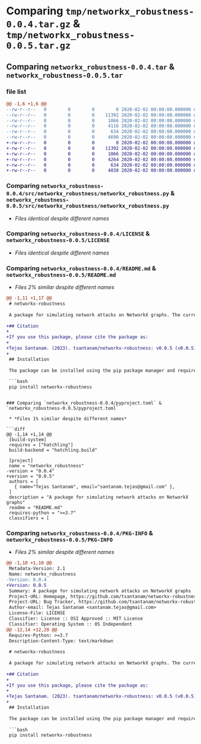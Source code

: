 # Comparing `tmp/networkx_robustness-0.0.4.tar.gz` & `tmp/networkx_robustness-0.0.5.tar.gz`

## Comparing `networkx_robustness-0.0.4.tar` & `networkx_robustness-0.0.5.tar`

### file list

```diff
@@ -1,6 +1,6 @@
--rw-r--r--   0        0        0        0 2020-02-02 00:00:00.000000 networkx_robustness-0.0.4/src/networkx_robustness/__init__.py
--rw-r--r--   0        0        0    11392 2020-02-02 00:00:00.000000 networkx_robustness-0.0.4/src/networkx_robustness/networkx_robustness.py
--rw-r--r--   0        0        0     1066 2020-02-02 00:00:00.000000 networkx_robustness-0.0.4/LICENSE
--rw-r--r--   0        0        0     4116 2020-02-02 00:00:00.000000 networkx_robustness-0.0.4/README.md
--rw-r--r--   0        0        0      634 2020-02-02 00:00:00.000000 networkx_robustness-0.0.4/pyproject.toml
--rw-r--r--   0        0        0     4690 2020-02-02 00:00:00.000000 networkx_robustness-0.0.4/PKG-INFO
+-rw-r--r--   0        0        0        0 2020-02-02 00:00:00.000000 networkx_robustness-0.0.5/src/networkx_robustness/__init__.py
+-rw-r--r--   0        0        0    11392 2020-02-02 00:00:00.000000 networkx_robustness-0.0.5/src/networkx_robustness/networkx_robustness.py
+-rw-r--r--   0        0        0     1066 2020-02-02 00:00:00.000000 networkx_robustness-0.0.5/LICENSE
+-rw-r--r--   0        0        0     4264 2020-02-02 00:00:00.000000 networkx_robustness-0.0.5/README.md
+-rw-r--r--   0        0        0      634 2020-02-02 00:00:00.000000 networkx_robustness-0.0.5/pyproject.toml
+-rw-r--r--   0        0        0     4838 2020-02-02 00:00:00.000000 networkx_robustness-0.0.5/PKG-INFO
```

### Comparing `networkx_robustness-0.0.4/src/networkx_robustness/networkx_robustness.py` & `networkx_robustness-0.0.5/src/networkx_robustness/networkx_robustness.py`

 * *Files identical despite different names*

### Comparing `networkx_robustness-0.0.4/LICENSE` & `networkx_robustness-0.0.5/LICENSE`

 * *Files identical despite different names*

### Comparing `networkx_robustness-0.0.4/README.md` & `networkx_robustness-0.0.5/README.md`

 * *Files 2% similar despite different names*

```diff
@@ -1,11 +1,17 @@
 # networkx-robustness
 
 A package for simulating network attacks on NetworkX graphs. The current supported attacks include random attacks and targeted attacks on nodes with the highest degree centrality, betweenness centrality, closeness centrality, and eigenvector centrality. Attack functions return the initial fraction of nodes in the giant component, a list of the fraction of nodes in the giant component after each node removal, and a list of the average path length in the giant component after each node removal.
 
+## Citation
+
+If you use this package, please cite the package as:
+
+Tejas Santanam. (2023). tsantanam/networkx-robustness: v0.0.5 (v0.0.5). Zenodo.
+
 ## Installation
 
 The package can be installed using the pip package manager and requires Python 3.7 or greater.
 
 ```bash
 pip install networkx-robustness
 ```
```

### Comparing `networkx_robustness-0.0.4/pyproject.toml` & `networkx_robustness-0.0.5/pyproject.toml`

 * *Files 1% similar despite different names*

```diff
@@ -1,14 +1,14 @@
 [build-system]
 requires = ["hatchling"]
 build-backend = "hatchling.build"
 
 [project]
 name = "networkx_robustness"
-version = "0.0.4"
+version = "0.0.5"
 authors = [
   { name="Tejas Santanam", email="santanam.tejas@gmail.com" },
 ]
 description = "A package for simulating network attacks on NetworkX graphs"
 readme = "README.md"
 requires-python = ">=3.7"
 classifiers = [
```

### Comparing `networkx_robustness-0.0.4/PKG-INFO` & `networkx_robustness-0.0.5/PKG-INFO`

 * *Files 2% similar despite different names*

```diff
@@ -1,10 +1,10 @@
 Metadata-Version: 2.1
 Name: networkx_robustness
-Version: 0.0.4
+Version: 0.0.5
 Summary: A package for simulating network attacks on NetworkX graphs
 Project-URL: Homepage, https://github.com/tsantanam/networkx-robustness
 Project-URL: Bug Tracker, https://github.com/tsantanam/networkx-robustness/issues
 Author-email: Tejas Santanam <santanam.tejas@gmail.com>
 License-File: LICENSE
 Classifier: License :: OSI Approved :: MIT License
 Classifier: Operating System :: OS Independent
@@ -12,14 +12,20 @@
 Requires-Python: >=3.7
 Description-Content-Type: text/markdown
 
 # networkx-robustness
 
 A package for simulating network attacks on NetworkX graphs. The current supported attacks include random attacks and targeted attacks on nodes with the highest degree centrality, betweenness centrality, closeness centrality, and eigenvector centrality. Attack functions return the initial fraction of nodes in the giant component, a list of the fraction of nodes in the giant component after each node removal, and a list of the average path length in the giant component after each node removal.
 
+## Citation
+
+If you use this package, please cite the package as:
+
+Tejas Santanam. (2023). tsantanam/networkx-robustness: v0.0.5 (v0.0.5). Zenodo.
+
 ## Installation
 
 The package can be installed using the pip package manager and requires Python 3.7 or greater.
 
 ```bash
 pip install networkx-robustness
 ```
```

